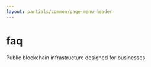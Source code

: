 ```yaml
---
layout: partials/common/page-menu-header
---
```


# faq

Public blockchain infrastructure designed for businesses
